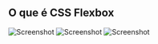 ## O que é CSS Flexbox

![Screenshot](o-que-e-css-flexbox-1.png)
![Screenshot](o-que-e-css-flexbox-2.png)
![Screenshot](o-que-e-css-flexbox-3.png)